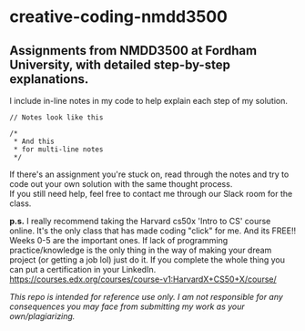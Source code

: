 # creative-coding-nmdd3500
## Assignments from NMDD3500 at Fordham University, with detailed step-by-step explanations.  
  
I include in-line notes in my code to help explain each step of my solution. 
```
// Notes look like this

/*
 * And this
 * for multi-line notes
 */
```
If there's an assignment you're stuck on, read through the notes and try to code out your own solution with the same thought process.  
If you still need help, feel free to contact me through our Slack room for the class.  
  
<b>p.s.</b> I really recommend taking the Harvard cs50x 'Intro to CS' course online. It's the only class that has made coding "click" for me. And its FREE!! Weeks 0-5 are the important ones. If lack of programming practice/knowledge is the only thing in the way of making your dream project (or getting a job lol) just do it. If you complete the whole thing you can put a certification in your LinkedIn.  
https://courses.edx.org/courses/course-v1:HarvardX+CS50+X/course/  
  
<i>This repo is intended for reference use only. I am not responsible for any consequences you may face from submitting my work as your own/plagiarizing.</i>  
